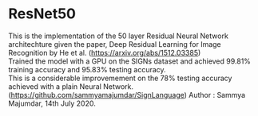 # ResNet50

This is the implementation of the 50 layer Residual Neural Network architechture given the paper, Deep Residual Learning for Image Recognition by He et al. (https://arxiv.org/abs/1512.03385)  
Trained the model with a GPU on the SIGNs dataset and achieved 99.81% training accuracy and 95.83% testing accuracy.  
This is a considerable improvemement on the 78% testing accuracy achieved with a plain Neural Network. (https://github.com/sammyamajumdar/SignLanguage)
Author :  Sammya Majumdar, 14th July 2020.  
